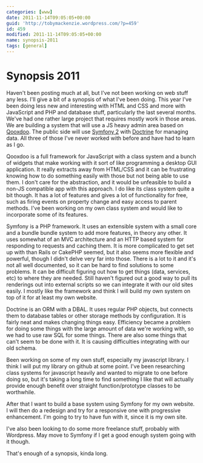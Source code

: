 ```yaml
---
categories: [www]
date: 2011-11-14T09:05:05+00:00
guid: 'http://tobymackenzie.wordpress.com/?p=459'
id: 459
modified: 2011-11-14T09:05:05+00:00
name: synopsis-2011
tags: [general]
---
```


Synopsis 2011
=============

Haven't been posting much at all, but I've not been working on web stuff any less. I'll give a bit of a synopsis of what I've been doing. This year I've been doing less new and interesting with HTML and CSS and more with JavaScript and PHP and database stuff, particularly the last several months. We've had one rather large project that requires mostly work in those areas. We are building a system that will use a JS heavy admin area based on [Qooxdoo](http://qooxdoo.org/).  The public side will use [Symfony 2](http://symfony.com) with [Doctrine](http://www.doctrine-project.org) for managing data. All three of those I've never worked with before and have had to learn as I go.

Qooxdoo is a full framework for JavaScript with a class system and a bunch of widgets that make working with it sort of like programming a desktop GUI application. It really extracts away from HTML/CSS and it can be frustrating knowing how to do something easily with those but not being able to use them. I don't care for the abstraction, and it would be unfeasible to build a non-JS compatible app with this approach. I do like its class system quite a bit though. It has a lot of features and gives a lot of functionality for free, such as firing events on property change and easy access to parent methods.  I've been working on my own class system and would like to incorporate some of its features.

<!--more-->

Symfony is a PHP framework.  It uses an extensible system with a small core and a bundle bundle system to add more features, in theory any other.  It uses somewhat of an MVC architecture and an HTTP based system for responding to requests and caching them.  It is more complicated to get set up with than Rails or CakePHP seemed, but it also seems more flexible and powerful, though I didn't delve very far into those.  There is a lot to it and it's not all well documented, so it can be hard to find solutions to some problems.  It can be difficult figuring out how to get things (data, services, etc) to where they are needed.  Still haven't figured out a good way to pull its renderings out into external scripts so we can integrate it with our old sites easily.  I mostly like the framework and think I will build my own system on top of it for at least my own website.

Doctrine is an ORM with a DBAL.  It uses regular PHP objects, but connects them to database tables or other storage methods by configuration.  It is fairly neat and makes changing things easy.  Efficiency became a problem for doing some things with the large amount of data we're working with, so we had to use raw SQL for some things.  There are also some things that can't seem to be done with it.  It is causing difficulties integrating with our old schema.

Been working on some of my own stuff, especially my javascript library.  I think I will put my library on github at some point.  I've been researching class systems for javascript heavily and wanted to migrate to one before doing so, but it's taking a long time to find something I like that will actually provide enough benefit over straight function/prototype classes to be worthwhile.

After that I want to build a base system using Symfony for my own website.  I will then do a redesign and try for a responsive one with progressive enhancement.  I'm going to try to have fun with it, since it is my own site.

I've also been looking to do some more freelance stuff, probably with Wordpress.  May move to Symfony if I get a good enough system going with it though.

That's enough of a synopsis, kinda long.
